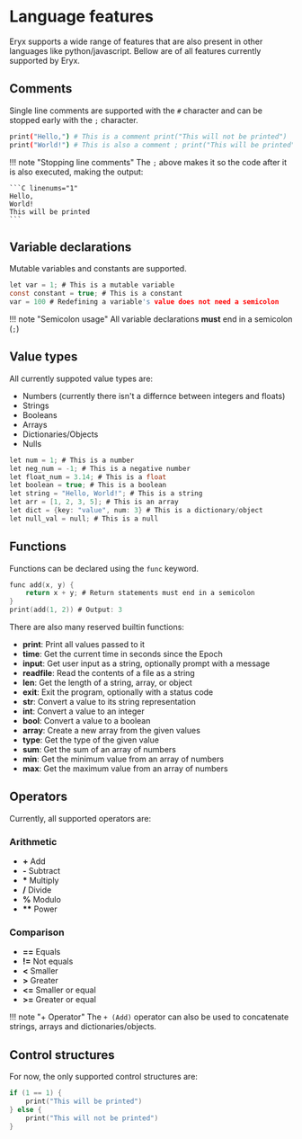 # Language features

Eryx supports a wide range of features that are also present in other languages like python/javascript.
Bellow are of all features currently supported by Eryx.

## Comments
Single line comments are supported with the `#` character and can be stopped early with the `;` character.
```sh linenums="1"
print("Hello,") # This is a comment print("This will not be printed")
print("World!") # This is also a comment ; print("This will be printed")
```
!!! note "Stopping line comments"
    The `;` above makes it so the code after it is also executed, making the output:

    ```C linenums="1"
    Hello,
    World!
    This will be printed
    ```

## Variable declarations
Mutable variables and constants are supported.
```C linenums="1"
let var = 1; # This is a mutable variable
const constant = true; # This is a constant
var = 100 # Redefining a variable's value does not need a semicolon
```
!!! note "Semicolon usage"
    All variable declarations **must** end in a semicolon (`;`)

## Value types
All currently suppoted value types are:

* Numbers (currently there isn't a differnce between integers and floats)
* Strings
* Booleans
* Arrays
* Dictionaries/Objects
* Nulls

```C linenums="1"
let num = 1; # This is a number
let neg_num = -1; # This is a negative number
let float_num = 3.14; # This is a float
let boolean = true; # This is a boolean
let string = "Hello, World!"; # This is a string
let arr = [1, 2, 3, 5]; # This is an array
let dict = {key: "value", num: 3} # This is a dictionary/object
let null_val = null; # This is a null
```

## Functions
Functions can be declared using the `func` keyword.

```C linenums="1"
func add(x, y) {
    return x + y; # Return statements must end in a semicolon
}
print(add(1, 2)) # Output: 3
```

There are also many reserved builtin functions:

* **print**: Print all values passed to it
* **time**: Get the current time in seconds since the Epoch
* **input**: Get user input as a string, optionally prompt with a message
* **readfile**: Read the contents of a file as a string
* **len**: Get the length of a string, array, or object
* **exit**: Exit the program, optionally with a status code
* **str**: Convert a value to its string representation
* **int**: Convert a value to an integer
* **bool**: Convert a value to a boolean
* **array**: Create a new array from the given values
* **type**: Get the type of the given value
* **sum**: Get the sum of an array of numbers
* **min**: Get the minimum value from an array of numbers
* **max**: Get the maximum value from an array of numbers

## Operators
Currently, all supported operators are:

### Arithmetic

* **+** Add
* **-** Subtract
* **\*** Multiply
* **/** Divide
* **%** Modulo
* **\*\*** Power

### Comparison

* **==** Equals
* **!=** Not equals
* **<** Smaller
* **>** Greater
* **<=** Smaller or equal
* **>=** Greater or equal

!!! note "+ Operator"
    The `+ (Add)` operator can also be used to concatenate strings, arrays and dictionaries/objects.

## Control structures
For now, the only supported control structures are:

```C linenums="1"
if (1 == 1) {
    print("This will be printed")
} else {
    print("This will not be printed")
}
```